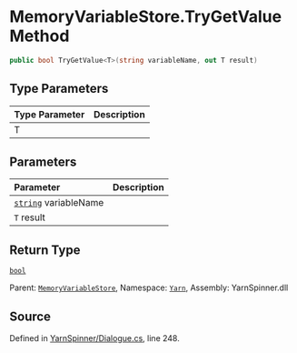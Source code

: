 # MemoryVariableStore.TryGetValue<T> Method


```csharp
public bool TryGetValue<T>(string variableName, out T result)
```

## Type Parameters
|Type Parameter|Description|
|:---|:---|
|T||
## Parameters
|Parameter|Description|
|:---|:---|
|[`string`](https://docs.microsoft.com/dotnet/api/System.String) variableName||
|`T` result||
## Return Type
[`bool`](https://docs.microsoft.com/dotnet/api/System.Boolean)


<div class="class-metadata">

Parent: [`MemoryVariableStore`](/api/csharp/yarn/memoryvariablestore.md), Namespace: [`Yarn`](/api/csharp/yarn/README.md), Assembly: YarnSpinner.dll
</div>

## Source
Defined in [YarnSpinner/Dialogue.cs](https://github.com/YarnSpinnerTool/YarnSpinner//blob/develop/YarnSpinner/Dialogue.cs#L248), line 248.
